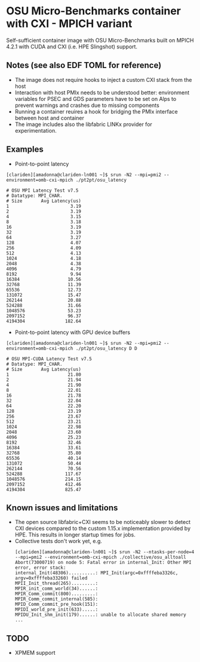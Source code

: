 # OSU Micro-Benchmarks container with CXI - MPICH variant

Self-sufficient container image with OSU Micro-Benchmarks built on MPICH 4.2.1 with CUDA and CXI (i.e. HPE Slingshot) support.

## Notes (see also EDF TOML for reference)
- The image does not require hooks to inject a custom CXI stack from the host
- Interaction with host PMIx needs to be understood better: environment variables for PSEC and GDS parameters have to be set on Alps to prevent warnings and crashes due to missing components
- Running a container reuires a hook for bridging the PMIx interface between host and container
- The image includes also the libfabric LINKx provider for experimentation.

## Examples

- Point-to-point latency
```
[clariden][amadonna@clariden-ln001 ~]$ srun -N2 --mpi=pmi2 --environment=omb-cxi-mpich ./pt2pt/osu_latency

# OSU MPI Latency Test v7.5
# Datatype: MPI_CHAR.
# Size       Avg Latency(us)
1                       3.19
2                       3.19
4                       3.15
8                       3.18
16                      3.19
32                      3.19
64                      3.27
128                     4.07
256                     4.09
512                     4.13
1024                    4.18
2048                    4.38
4096                    4.79
8192                    9.94
16384                  10.56
32768                  11.39
65536                  12.73
131072                 15.47
262144                 20.88
524288                 31.66
1048576                53.23
2097152                96.37
4194304               182.64
```

- Point-to-point latency with GPU device buffers
```
[clariden][amadonna@clariden-ln001 ~]$ srun -N2 --mpi=pmi2 --environment=omb-cxi-mpich ./pt2pt/osu_latency D D

# OSU MPI-CUDA Latency Test v7.5
# Datatype: MPI_CHAR.
# Size       Avg Latency(us)
1                      21.80
2                      21.94
4                      21.90
8                      22.01
16                     21.78
32                     22.04
64                     22.20
128                    23.19
256                    23.67
512                    23.21
1024                   22.98
2048                   23.60
4096                   25.23
8192                   32.46
16384                  33.61
32768                  35.80
65536                  40.14
131072                 50.44
262144                 70.56
524288                117.67
1048576               214.15
2097152               412.46
4194304               825.47
```

## Known issues and limitations
- The open source libfabric+CXI seems to be noticeably slower to detect CXI devices compared to the custom 1.15.x implementation provided by HPE. This results in longer startup times for jobs.
- Collective tests don't work yet, e.g.
  ```
  [clariden][amadonna@clariden-ln001 ~]$ srun -N2 --ntasks-per-node=4 --mpi=pmi2 --environment=omb-cxi-mpich ./collective/osu_alltoall
  Abort(73000719) on node 5: Fatal error in internal_Init: Other MPI error, error stack:
  internal_Init(48306)..........: MPI_Init(argc=0xffffeba3326c, argv=0xffffeba33260) failed
  MPII_Init_thread(265).........: 
  MPIR_init_comm_world(34)......: 
  MPIR_Comm_commit(800).........: 
  MPIR_Comm_commit_internal(585): 
  MPID_Comm_commit_pre_hook(151): 
  MPIDI_world_pre_init(633).....: 
  MPIDU_Init_shm_init(179)......: unable to allocate shared memory
  ...
  ```

## TODO

- XPMEM support

